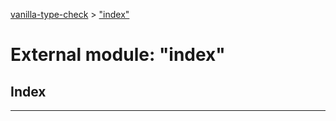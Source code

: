 [vanilla-type-check](../README.md) > ["index"](../modules/_index_.md)

# External module: "index"

## Index

---

